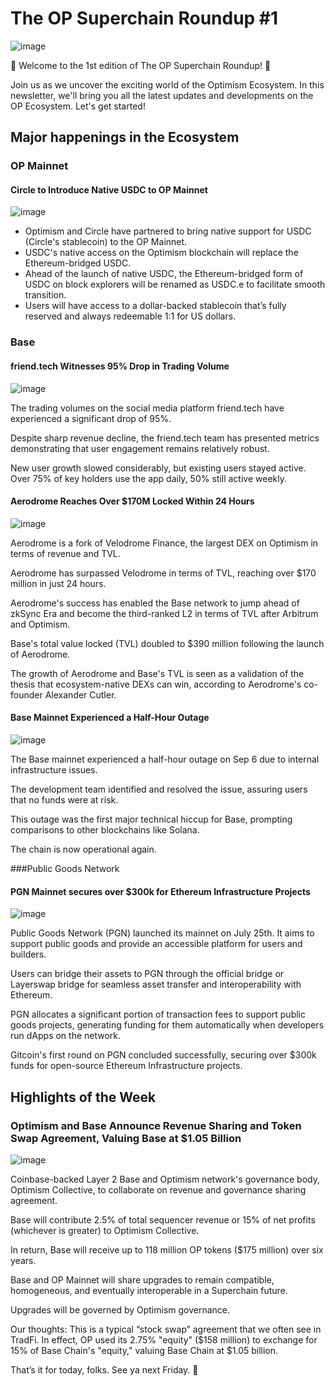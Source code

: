# The OP Superchain Roundup #1
![image](https://github.com/The-OP-Superchain-Roundup/weekly-roundup/assets/147209458/011965cc-7ac0-4a14-8b2a-9e85252fa4fe)

🌟 Welcome to the 1st edition of The OP Superchain Roundup! 🌟

Join us as we uncover the exciting world of the Optimism Ecosystem. In this newsletter, we'll bring you all the latest updates and developments on the OP Ecosystem. Let's get started!

## Major happenings in the Ecosystem
### OP Mainnet
#### Circle to Introduce Native USDC to OP Mainnet
![image](https://github.com/The-OP-Superchain-Roundup/weekly-roundup/assets/147209458/e7cf6c45-cc23-4442-96b2-2e81b28753b8)

- Optimism and Circle have partnered to bring native support for USDC (Circle's stablecoin) to the OP Mainnet.
- USDC's native access on the Optimism blockchain will replace the Ethereum-bridged USDC.
- Ahead of the launch of native USDC, the Ethereum-bridged form of USDC on block explorers will be renamed as USDC.e to facilitate smooth transition.
- Users will have access to a dollar-backed stablecoin that’s fully reserved and always redeemable 1:1 for US dollars.

### Base
#### friend.tech Witnesses 95% Drop in Trading Volume
![image](https://github.com/The-OP-Superchain-Roundup/weekly-roundup/assets/147209458/1e430a06-d032-4823-a9b4-e5acff124ead)

The trading volumes on the social media platform friend.tech have experienced a significant drop of 95%.

Despite sharp revenue decline, the friend.tech team has presented metrics demonstrating that user engagement remains relatively robust.

New user growth slowed considerably, but existing users stayed active. Over 75% of key holders use the app daily, 50% still active weekly. 

#### Aerodrome Reaches Over $170M Locked Within 24 Hours
![image](https://github.com/The-OP-Superchain-Roundup/weekly-roundup/assets/147209458/6fdcdf19-745c-4d85-afbf-577af5d328cd)


Aerodrome is a fork of Velodrome Finance, the largest DEX on Optimism in terms of revenue and TVL.

Aerodrome has surpassed Velodrome in terms of TVL, reaching over $170 million in just 24 hours.

Aerodrome's success has enabled the Base network to jump ahead of zkSync Era and become the third-ranked L2 in terms of TVL after Arbitrum and Optimism.

Base's total value locked (TVL) doubled to $390 million following the launch of Aerodrome.

The growth of Aerodrome and Base's TVL is seen as a validation of the thesis that ecosystem-native DEXs can win, according to Aerodrome's co-founder Alexander Cutler.

#### Base Mainnet Experienced a Half-Hour Outage
![image](https://github.com/The-OP-Superchain-Roundup/weekly-roundup/assets/147209458/2d8cb3f5-4159-4235-bdbf-5c105cc4a547)

The Base mainnet experienced a half-hour outage on Sep 6 due to internal infrastructure issues.

The development team identified and resolved the issue, assuring users that no funds were at risk.

This outage was the first major technical hiccup for Base, prompting comparisons to other blockchains like Solana.

The chain is now operational again.

###Public Goods Network
#### PGN Mainnet secures over $300k for Ethereum Infrastructure Projects
![image](https://github.com/The-OP-Superchain-Roundup/weekly-roundup/assets/147209458/57e957c7-85be-4b53-aace-524e87b2c4da)


Public Goods Network (PGN) launched its mainnet on July 25th. It aims to support public goods and provide an accessible platform for users and builders.

Users can bridge their assets to PGN through the official bridge or Layerswap bridge for seamless asset transfer and interoperability with Ethereum.

PGN allocates a significant portion of transaction fees to support public goods projects, generating funding for them automatically when developers run dApps on the network.

Gitcoin's first round on PGN concluded successfully, securing over $300k funds for open-source Ethereum Infrastructure projects.

## Highlights of the Week
### Optimism and Base Announce Revenue Sharing and Token Swap Agreement, Valuing Base at $1.05 Billion
![image](https://github.com/The-OP-Superchain-Roundup/weekly-roundup/assets/147209458/5f9a0a61-cf7a-48ac-827f-a9f3f525887d)

Coinbase-backed Layer 2 Base and Optimism network's governance body, Optimism Collective, to collaborate on revenue and governance sharing agreement.

Base will contribute 2.5% of total sequencer revenue or 15% of net profits (whichever is greater) to Optimism Collective.

In return, Base will receive up to 118 million OP tokens ($175 million) over six years.

Base and OP Mainnet will share upgrades to remain compatible, homogeneous, and eventually interoperable in a Superchain future.

Upgrades will be governed by Optimism governance.

Our thoughts: This is a typical “stock swap” agreement that we often see in TradFi. In effect, OP used its 2.75% "equity" ($158 million) to exchange for 15% of Base Chain's "equity," valuing Base Chain at $1.05 billion. 

That’s it for today, folks. See ya next Friday. 🧢
